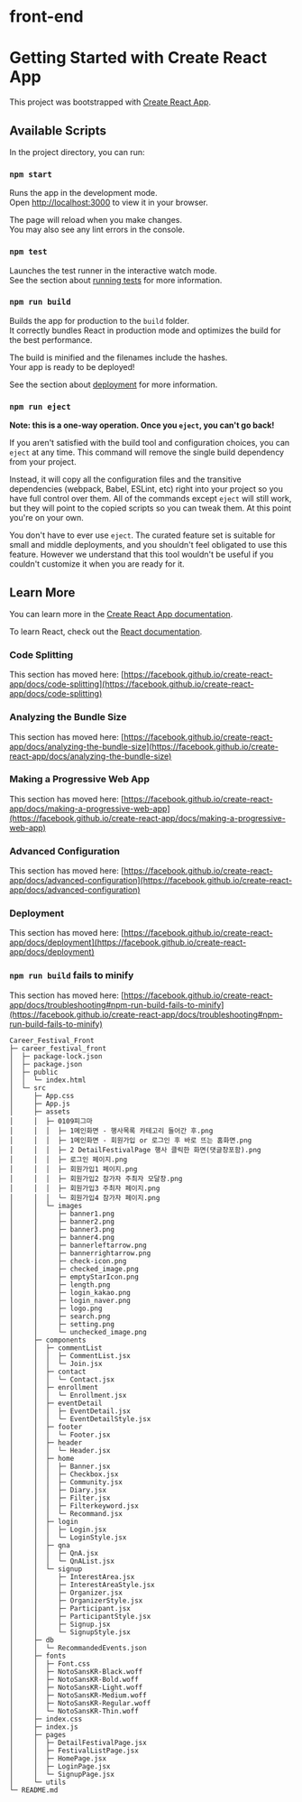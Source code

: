 # front-end


# Getting Started with Create React App

This project was bootstrapped with [Create React App](https://github.com/facebook/create-react-app).

## Available Scripts

In the project directory, you can run:

### `npm start`

Runs the app in the development mode.\
Open [http://localhost:3000](http://localhost:3000) to view it in your browser.

The page will reload when you make changes.\
You may also see any lint errors in the console.

### `npm test`

Launches the test runner in the interactive watch mode.\
See the section about [running tests](https://facebook.github.io/create-react-app/docs/running-tests) for more information.

### `npm run build`

Builds the app for production to the `build` folder.\
It correctly bundles React in production mode and optimizes the build for the best performance.

The build is minified and the filenames include the hashes.\
Your app is ready to be deployed!

See the section about [deployment](https://facebook.github.io/create-react-app/docs/deployment) for more information.

### `npm run eject`

**Note: this is a one-way operation. Once you `eject`, you can't go back!**

If you aren't satisfied with the build tool and configuration choices, you can `eject` at any time. This command will remove the single build dependency from your project.

Instead, it will copy all the configuration files and the transitive dependencies (webpack, Babel, ESLint, etc) right into your project so you have full control over them. All of the commands except `eject` will still work, but they will point to the copied scripts so you can tweak them. At this point you're on your own.

You don't have to ever use `eject`. The curated feature set is suitable for small and middle deployments, and you shouldn't feel obligated to use this feature. However we understand that this tool wouldn't be useful if you couldn't customize it when you are ready for it.

## Learn More

You can learn more in the [Create React App documentation](https://facebook.github.io/create-react-app/docs/getting-started).

To learn React, check out the [React documentation](https://reactjs.org/).

### Code Splitting

This section has moved here: [https://facebook.github.io/create-react-app/docs/code-splitting](https://facebook.github.io/create-react-app/docs/code-splitting)

### Analyzing the Bundle Size

This section has moved here: [https://facebook.github.io/create-react-app/docs/analyzing-the-bundle-size](https://facebook.github.io/create-react-app/docs/analyzing-the-bundle-size)

### Making a Progressive Web App

This section has moved here: [https://facebook.github.io/create-react-app/docs/making-a-progressive-web-app](https://facebook.github.io/create-react-app/docs/making-a-progressive-web-app)

### Advanced Configuration

This section has moved here: [https://facebook.github.io/create-react-app/docs/advanced-configuration](https://facebook.github.io/create-react-app/docs/advanced-configuration)

### Deployment

This section has moved here: [https://facebook.github.io/create-react-app/docs/deployment](https://facebook.github.io/create-react-app/docs/deployment)

### `npm run build` fails to minify

This section has moved here: [https://facebook.github.io/create-react-app/docs/troubleshooting#npm-run-build-fails-to-minify](https://facebook.github.io/create-react-app/docs/troubleshooting#npm-run-build-fails-to-minify)

```
Career_Festival_Front
├─ career_festival_front
│  ├─ package-lock.json
│  ├─ package.json
│  ├─ public
│  │  └─ index.html
│  └─ src
│     ├─ App.css
│     ├─ App.js
│     ├─ assets
│     │  ├─ 0109피그마
│     │  │  ├─ 1메인화면 - 행사목록 카테고리 들어간 후.png
│     │  │  ├─ 1메인화면 - 회원가입 or 로그인 후 바로 뜨는 홈화면.png
│     │  │  ├─ 2 DetailFestivalPage 행사 클릭한 화면(댓글창포함).png
│     │  │  ├─ 로그인 페이지.png
│     │  │  ├─ 회원가입1 페이지.png
│     │  │  ├─ 회원가입2 참가자 주최자 모달창.png
│     │  │  ├─ 회원가입3 주최자 페이지.png
│     │  │  └─ 회원가입4 참가자 페이지.png
│     │  └─ images
│     │     ├─ banner1.png
│     │     ├─ banner2.png
│     │     ├─ banner3.png
│     │     ├─ banner4.png
│     │     ├─ bannerleftarrow.png
│     │     ├─ bannerrightarrow.png
│     │     ├─ check-icon.png
│     │     ├─ checked_image.png
│     │     ├─ emptyStarIcon.png
│     │     ├─ length.png
│     │     ├─ login_kakao.png
│     │     ├─ login_naver.png
│     │     ├─ logo.png
│     │     ├─ search.png
│     │     ├─ setting.png
│     │     └─ unchecked_image.png
│     ├─ components
│     │  ├─ commentList
│     │  │  ├─ CommentList.jsx
│     │  │  └─ Join.jsx
│     │  ├─ contact
│     │  │  └─ Contact.jsx
│     │  ├─ enrollment
│     │  │  └─ Enrollment.jsx
│     │  ├─ eventDetail
│     │  │  ├─ EventDetail.jsx
│     │  │  └─ EventDetailStyle.jsx
│     │  ├─ footer
│     │  │  └─ Footer.jsx
│     │  ├─ header
│     │  │  └─ Header.jsx
│     │  ├─ home
│     │  │  ├─ Banner.jsx
│     │  │  ├─ Checkbox.jsx
│     │  │  ├─ Community.jsx
│     │  │  ├─ Diary.jsx
│     │  │  ├─ Filter.jsx
│     │  │  ├─ Filterkeyword.jsx
│     │  │  └─ Recommand.jsx
│     │  ├─ login
│     │  │  ├─ Login.jsx
│     │  │  └─ LoginStyle.jsx
│     │  ├─ qna
│     │  │  ├─ QnA.jsx
│     │  │  └─ QnAList.jsx
│     │  └─ signup
│     │     ├─ InterestArea.jsx
│     │     ├─ InterestAreaStyle.jsx
│     │     ├─ Organizer.jsx
│     │     ├─ OrganizerStyle.jsx
│     │     ├─ Participant.jsx
│     │     ├─ ParticipantStyle.jsx
│     │     ├─ Signup.jsx
│     │     └─ SignupStyle.jsx
│     ├─ db
│     │  └─ RecommandedEvents.json
│     ├─ fonts
│     │  ├─ Font.css
│     │  ├─ NotoSansKR-Black.woff
│     │  ├─ NotoSansKR-Bold.woff
│     │  ├─ NotoSansKR-Light.woff
│     │  ├─ NotoSansKR-Medium.woff
│     │  ├─ NotoSansKR-Regular.woff
│     │  └─ NotoSansKR-Thin.woff
│     ├─ index.css
│     ├─ index.js
│     ├─ pages
│     │  ├─ DetailFestivalPage.jsx
│     │  ├─ FestivalListPage.jsx
│     │  ├─ HomePage.jsx
│     │  ├─ LoginPage.jsx
│     │  └─ SignupPage.jsx
│     └─ utils
└─ README.md

```